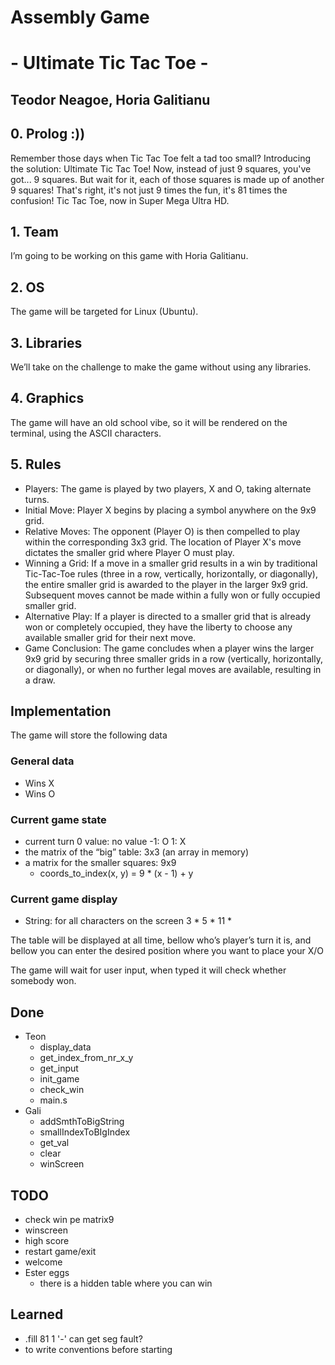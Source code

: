 # Assembly Game
# - Ultimate Tic Tac Toe -
## Teodor Neagoe, Horia Galitianu

## 0. Prolog :))
Remember those days when Tic Tac Toe felt a tad too small? Introducing the solution: Ultimate Tic Tac Toe! Now, instead of just 9 squares, you've got... 9 squares. But wait for it, each of those squares is made up of another 9 squares! That's right, it's not just 9 times the fun, it's 81 times the confusion! Tic Tac Toe, now in Super Mega Ultra HD.

## 1. Team
I’m going to be working on this game with Horia Galitianu.
## 2. OS
The game will be targeted for Linux (Ubuntu).
## 3. Libraries
We’ll take on the challenge to make the game without using any libraries.
## 4. Graphics
The game will have an old school vibe, so it will be rendered on the terminal, using the ASCII characters. 
## 5. Rules
- Players: The game is played by two players, X and O, taking alternate turns.
- Initial Move: Player X begins by placing a symbol anywhere on the 9x9 grid.
- Relative Moves: The opponent (Player O) is then compelled to play within the corresponding 3x3 grid. The location of Player X's move dictates the smaller grid where Player O must play.
- Winning a Grid: If a move in a smaller grid results in a win by traditional Tic-Tac-Toe rules (three in a row, vertically, horizontally, or diagonally), the entire smaller grid is awarded to the player in the larger 9x9 grid. Subsequent moves cannot be made within a fully won or fully occupied smaller grid.
- Alternative Play: If a player is directed to a smaller grid that is already won or completely occupied, they have the liberty to choose any available smaller grid for their next move.
- Game Conclusion: The game concludes when a player wins the larger 9x9 grid by securing three smaller grids in a row (vertically, horizontally, or diagonally), or when no further legal moves are available, resulting in a draw.

## Implementation
The game will store the following data
### General data
- Wins X
- Wins O
### Current game state
- current turn
0 value: no value
-1: O
1: X
- the matrix of the “big” table: 3x3 (an array in memory)
- a matrix for the smaller squares: 9x9
    * coords_to_index(x, y) = 9 * (x - 1) + y
### Current game display
- String: for all characters on the screen
    3 * 5 * 11 * 

The table will be displayed at all time, bellow who’s player’s turn it is, and bellow you can enter the desired position where you want to place your X/O

The game will wait for user input, when typed it will check whether somebody won.

## Done
- Teon
    * display_data
    * get_index_from_nr_x_y
    * get_input
    * init_game
    * check_win
    * main.s
- Gali
    * addSmthToBigString
    * smallIndexToBIgIndex
    * get_val
    * clear
    * winScreen

## TODO
- check win pe matrix9
- winscreen
- high score
- restart game/exit
- welcome
- Ester eggs
    * there is a hidden table where you can win
    

## Learned
- .fill 81 1 '-' can get seg fault?
- to write conventions before starting